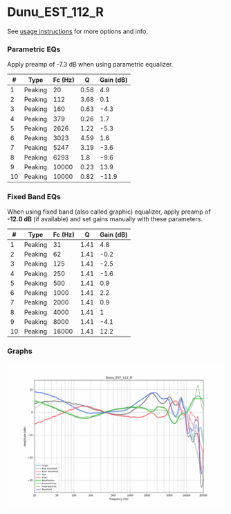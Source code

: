 # Dunu_EST_112_R
See [usage instructions](https://github.com/jaakkopasanen/AutoEq#usage) for more options and info.

### Parametric EQs
Apply preamp of -7.3 dB when using parametric equalizer.

|   # | Type    |   Fc (Hz) |    Q |   Gain (dB) |
|-----|---------|-----------|------|-------------|
|   1 | Peaking |        20 | 0.58 |         4.9 |
|   2 | Peaking |       112 | 3.68 |         0.1 |
|   3 | Peaking |       160 | 0.63 |        -4.3 |
|   4 | Peaking |       379 | 0.26 |         1.7 |
|   5 | Peaking |      2626 | 1.22 |        -5.3 |
|   6 | Peaking |      3023 | 4.59 |         1.6 |
|   7 | Peaking |      5247 | 3.19 |        -3.6 |
|   8 | Peaking |      6293 | 1.8  |        -9.6 |
|   9 | Peaking |     10000 | 0.23 |        13.9 |
|  10 | Peaking |     10000 | 0.82 |       -11.9 |

### Fixed Band EQs
When using fixed band (also called graphic) equalizer, apply preamp of **-12.0 dB** (if available) and set gains manually with these parameters.

|   # | Type    |   Fc (Hz) |    Q |   Gain (dB) |
|-----|---------|-----------|------|-------------|
|   1 | Peaking |        31 | 1.41 |         4.8 |
|   2 | Peaking |        62 | 1.41 |        -0.2 |
|   3 | Peaking |       125 | 1.41 |        -2.5 |
|   4 | Peaking |       250 | 1.41 |        -1.6 |
|   5 | Peaking |       500 | 1.41 |         0.9 |
|   6 | Peaking |      1000 | 1.41 |         2.2 |
|   7 | Peaking |      2000 | 1.41 |         0.9 |
|   8 | Peaking |      4000 | 1.41 |         1   |
|   9 | Peaking |      8000 | 1.41 |        -4.1 |
|  10 | Peaking |     16000 | 1.41 |        12.2 |

### Graphs
![](./Dunu_EST_112_R.png)
